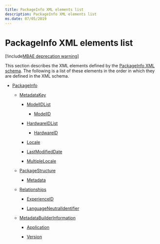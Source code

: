```yaml
---
title: PackageInfo XML elements list
description: PackageInfo XML elements list
ms.date: 07/05/2019
---
```


# PackageInfo XML elements list

[!include[MBAE deprecation warning](../includes/mbae-deprecation-warning.md)]

This section describes the XML elements defined by the [PackageInfo XML schema](packageinfo-xml-schema.md). The following is a list of these elements in the order in which they are defined in the XML schema.

-   [PackageInfo](packageinfo.md)

    -   [MetadataKey](metadatakey.md)

        -   [ModelIDList](modelidlist.md)

            -   [ModelID](modelid.md)

        -   [HardwareIDList](hardwareidlist.md)

            -   [HardwareID](hardwareid.md)

        -   [Locale](locale.md)

        -   [LastModifiedDate](lastmodifieddate.md)

        -   [MultipleLocale](multiplelocale.md)

    -   [PackageStructure](packagestructure.md)

        -   [Metadata](metadata-service-schema.md)

    -   [Relationships](relationships.md)

        -   [ExperienceID](experienceid.md)

        -   [LanguageNeutralIdentifier](languageneutralidentifier.md)

    -   [MetadataBuilderInformation](metadatabuilderinformation.md)

        -   [Application](application-service-schema.md)

        -   [Version](version.md)

 

 





